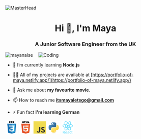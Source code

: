 ![MasterHead](https://i.pinimg.com/originals/a7/b8/bb/a7b8bbf2fe4922e306616b41f2093af5.gif)
<h1 align="center">Hi 👋, I'm Maya</h1>
<h3 align="center">A Junior Software Engineer from the UK</h3>
<img align="right" alt="Coding" width="400" src="https://th.bing.com/th/id/OIG.UDZMGnYg50yxjpH1gcVr?pid=ImgGn"

<p align="left"> <img src="https://komarev.com/ghpvc/?username=mayanaise&label=Profile%20views&color=0e75b6&style=flat" alt="mayanaise" /> </p>


- 🌱 I’m currently learning **Node.js**

- 👨‍💻 All of my projects are available at [https://portfolio-of-maya.netlify.app/](https://portfolio-of-maya.netlify.app/)

- 💬 Ask me about **my favourite movie.**

- 📫 How to reach me **itsmayaletsgo@gmail.com**

- ⚡ Fun fact **I'm learning German**

<p align="left">
</p>

<p align="left"><img src="https://raw.githubusercontent.com/devicons/devicon/master/icons/css3/css3-original-wordmark.svg" alt="css3" width="40" height="40"/> <img src="https://raw.githubusercontent.com/devicons/devicon/master/icons/html5/html5-original-wordmark.svg" alt="html5" width="40" height="40"/> <img src="https://raw.githubusercontent.com/devicons/devicon/master/icons/javascript/javascript-original.svg" alt="javascript" width="40" height="40"/> <img src="https://raw.githubusercontent.com/devicons/devicon/master/icons/python/python-original.svg" alt="python" width="40" height="40"/> <img src="https://raw.githubusercontent.com/devicons/devicon/master/icons/react/react-original-wordmark.svg" alt="react" width="40" height="40"/></p>
